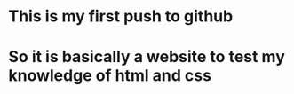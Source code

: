 # This is my first push to github

# So it is basically a website to test my knowledge of html and css
